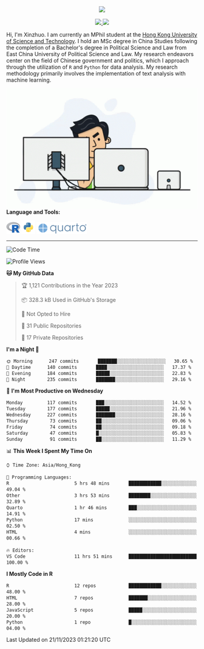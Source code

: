 <div align='center'>
<img src='https://readme-typing-svg.herokuapp.com?font=Lora&color=4d3900&center=true&lines=HKUST+Mphil+in+SOSC;Focus+on+China;Code+for+PoliSci'/>
</div>

<p align='center'>
 <a href
='https://www.linkedin.com/in/xinzhuo-huang-5161011ba/' target='_blank'>
        <img src='https://img.shields.io/badge/linkedin%20-%230077B5.svg?&style=for-the-badge&logo=linkedin&logoColor=white'/>
    </a>
 <a href='https://twitter.com/HsinchoH' target='_blank'>
        <img src='https://img.shields.io/badge/Twitter-1DA1F2?style=for-the-badge&logo=twitter&logoColor=white'/>
    </a>
    </p>
    
Hi, I'm Xinzhuo. I am currently an MPhil student at the [Hong Kong University of Science and Technology](https://sosc.hkust.edu.hk/node/613). I hold an MSc degree in China Studies following the completion of a Bachelor's degree in Political Science and Law from East China University of Political Science and Law. My research endeavors center on the field of Chinese government and politics, which I approach through the utilization of `R` and `Python` for data analysis. My research methodology primarily involves the implementation of text analysis with machine learning.




<img align='right' src="https://github.com/xinzhuohkust/xinzhuohkust/blob/main/programmer.gif" width="590">



**Language and Tools:**  

<code><img height="36" src="https://raw.githubusercontent.com/github/explore/80688e429a7d4ef2fca1e82350fe8e3517d3494d/topics/r/r.png"></code>
<code><img height="36" src="https://raw.githubusercontent.com/github/explore/80688e429a7d4ef2fca1e82350fe8e3517d3494d/topics/python/python.png"></code>
<code><img height="32" src="https://github.com/quarto-dev/quarto-r/blob/main/man/figures/quarto.png"></code>

---
<!--START_SECTION:waka-->
![Code Time](http://img.shields.io/badge/Code%20Time-1%2C142%20hrs%2041%20mins-blue)

![Profile Views](http://img.shields.io/badge/Profile%20Views-0-blue)

**🐱 My GitHub Data** 

> 🏆 1,121 Contributions in the Year 2023
 > 
> 📦 328.3 kB Used in GitHub's Storage 
 > 
> 🚫 Not Opted to Hire
 > 
> 📜 31 Public Repositories 
 > 
> 🔑 17 Private Repositories  
 > 
**I'm a Night 🦉** 

```text
🌞 Morning      247 commits       ███████░░░░░░░░░░░░░░░░░░   30.65 % 
🌆 Daytime      140 commits       ████░░░░░░░░░░░░░░░░░░░░░   17.37 % 
🌃 Evening      184 commits       █████░░░░░░░░░░░░░░░░░░░░   22.83 % 
🌙 Night        235 commits       ███████░░░░░░░░░░░░░░░░░░   29.16 % 

```
📅 **I'm Most Productive on Wednesday** 

```text
Monday         117 commits       ███░░░░░░░░░░░░░░░░░░░░░░   14.52 % 
Tuesday        177 commits       █████░░░░░░░░░░░░░░░░░░░░   21.96 % 
Wednesday      227 commits       ███████░░░░░░░░░░░░░░░░░░   28.16 % 
Thursday        73 commits       ██░░░░░░░░░░░░░░░░░░░░░░░   09.06 % 
Friday          74 commits       ██░░░░░░░░░░░░░░░░░░░░░░░   09.18 % 
Saturday        47 commits       █░░░░░░░░░░░░░░░░░░░░░░░░   05.83 % 
Sunday          91 commits       ██░░░░░░░░░░░░░░░░░░░░░░░   11.29 % 

```


📊 **This Week I Spent My Time On** 

```text
⌚︎ Time Zone: Asia/Hong_Kong

💬 Programming Languages: 
R                        5 hrs 48 mins       ████████████░░░░░░░░░░░░░   49.04 % 
Other                    3 hrs 53 mins       ████████░░░░░░░░░░░░░░░░░   32.89 % 
Quarto                   1 hr 46 mins        ███░░░░░░░░░░░░░░░░░░░░░░   14.91 % 
Python                   17 mins             ░░░░░░░░░░░░░░░░░░░░░░░░░   02.50 % 
HTML                     4 mins              ░░░░░░░░░░░░░░░░░░░░░░░░░   00.66 % 

🔥 Editors: 
VS Code                  11 hrs 51 mins      █████████████████████████   100.00 % 

```

**I Mostly Code in R** 

```text
R                        12 repos            ████████████░░░░░░░░░░░░░   48.00 % 
HTML                     7 repos             ███████░░░░░░░░░░░░░░░░░░   28.00 % 
JavaScript               5 repos             █████░░░░░░░░░░░░░░░░░░░░   20.00 % 
Python                   1 repo              █░░░░░░░░░░░░░░░░░░░░░░░░   04.00 % 

```



 Last Updated on 21/11/2023 01:21:20 UTC
<!--END_SECTION:waka-->
    
    
    
    
    
    
    
    
